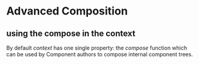 # Advanced Composition

## using the compose in the context

By default *context* has one single property: the *compose* function which can be used by Component authors to compose internal component trees.